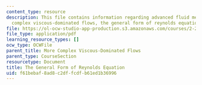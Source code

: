 ```yaml
---
content_type: resource
description: This file contains information regarding advanced fluid mechanics, more
  complex viscous-dominated flows, the general form of reynolds equation.
file: https://ol-ocw-studio-app-production.s3.amazonaws.com/courses/2-25-advanced-fluid-mechanics-fall-2013/f61bebaf8ad8c2dffcdfb61ed1b36996_MIT2_25F13_GeneralForm.pdf
file_type: application/pdf
learning_resource_types: []
ocw_type: OCWFile
parent_title: More Complex Viscous-Dominated Flows
parent_type: CourseSection
resourcetype: Document
title: The General Form of Reynolds Equation
uid: f61bebaf-8ad8-c2df-fcdf-b61ed1b36996
---
```

